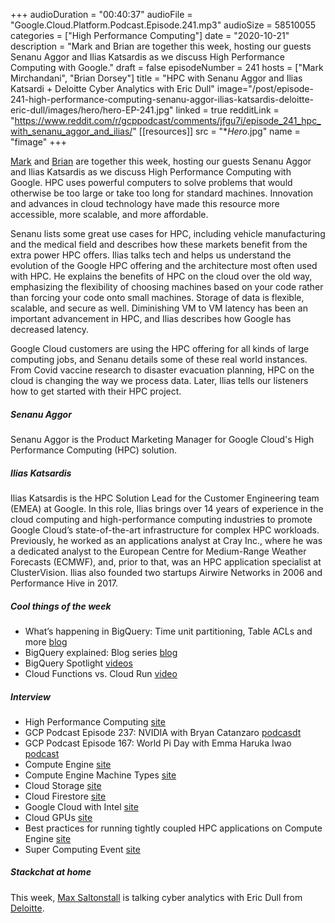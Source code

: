 +++
audioDuration = "00:40:37"
audioFile = "Google.Cloud.Platform.Podcast.Episode.241.mp3"
audioSize = 58510055
categories = ["High Performance Computing"]
date = "2020-10-21"
description = "Mark and Brian are together this week, hosting our guests Senanu Aggor and Ilias Katsardis as we discuss High Performance Computing with Google."
draft = false
episodeNumber = 241
hosts = ["Mark Mirchandani", "Brian Dorsey"]
title = "HPC with Senanu Aggor and Ilias Katsardi + Deloitte Cyber Analytics with Eric Dull"
image="/post/episode-241-high-performance-computing-senanu-aggor-ilias-katsardis-deloitte-eric-dull/images/hero/hero-EP-241.jpg"
linked = true
redditLink = "https://www.reddit.com/r/gcppodcast/comments/jfgu7i/episode_241_hpc_with_senanu_aggor_and_ilias/"
[[resources]]
  src = "**Hero*.jpg"
  name = "fimage"
+++

[Mark](https://twitter.com/markmirch) and [Brian](https://twitter.com/briandorsey) are together this week, hosting our guests Senanu Aggor and Ilias Katsardis as we discuss High Performance Computing with Google. HPC uses powerful computers to solve problems that would otherwise be too large or take too long for standard machines. Innovation and advances in cloud technology have made this resource more accessible, more scalable, and more affordable.

Senanu lists some great use cases for HPC, including vehicle manufacturing and the medical field and describes how these markets benefit from the extra power HPC offers. Ilias talks tech and helps us understand the evolution of the Google HPC offering and the architecture most often used with HPC. He explains the benefits of HPC on the cloud over the old way, emphasizing the flexibility of choosing machines based on your code rather than forcing your code onto small machines. Storage of data is flexible, scalable, and secure as well. Diminishing VM to VM latency has been an important advancement in HPC, and Ilias describes how Google has decreased latency.

Google Cloud customers are using the HPC offering for all kinds of large computing jobs, and Senanu details some of these real world instances. From Covid vaccine research to disaster evacuation planning, HPC on the cloud is changing the way we process data. Later, Ilias tells our listeners how to get started with their HPC project.

##### Senanu Aggor

Senanu Aggor is the Product Marketing Manager for Google Cloud's High Performance Computing (HPC) solution.

##### Ilias Katsardis

Ilias Katsardis is the HPC Solution Lead for the Customer Engineering team (EMEA) at Google. In this role, Ilias brings over 14 years of experience in the cloud computing and high-performance computing industries to promote Google Cloud’s state-of-the-art infrastructure for complex HPC workloads. Previously, he worked as an applications analyst at Cray Inc., where he was a dedicated analyst to the European Centre for Medium-Range Weather Forecasts (ECMWF), and, prior to that, was an HPC application specialist at ClusterVision. Ilias also founded two startups Airwire Networks in 2006 and Performance Hive in 2017.

##### Cool things of the week

* What’s happening in BigQuery: Time unit partitioning, Table ACLs and more [blog](https://cloud.google.com/blog/products/data-analytics/speed-up-queries-organize-data-with-new-data-warehouse-features)
* BigQuery explained: Blog series [blog](https://cloud.google.com/blog/topics/developers-practitioners/bigquery-explained-blog-series)
* BigQuery Spotlight [videos](https://www.youtube.com/playlist?list=PLIivdWyY5sqLAbIdmcMwsxWg-w8Px34MS)
* Cloud Functions vs. Cloud Run [video](https://www.youtube.com/watch?v=zRjOSxTpC3A)

##### Interview

* High Performance Computing [site](https://cloud.google.com/solutions/hpc/)
* GCP Podcast Episode 237: NVIDIA with Bryan Catanzaro [podcasdt](https://www.gcppodcast.com/post/episode-237-nvidia-with-bryan-catanzaro/)
* GCP Podcast Episode 167: World Pi Day with Emma Haruka Iwao [podcast](https://www.gcppodcast.com/post/episode-167-world-pi-day-with-emma-haruka-iwao/)
* Compute Engine [site](https://cloud.google.com/compute)
* Compute Engine Machine Types [site](https://cloud.google.com/compute/docs/machine-types)
* Cloud Storage [site](https://cloud.google.com/storage/)
* Cloud Firestore [site](https://firebase.google.com/products/firestore)
* Google Cloud with Intel [site](https://cloud.google.com/intel)
* Cloud GPUs [site](https://cloud.google.com/gpu)
* Best practices for running tightly coupled HPC applications on Compute Engine [site](https://cloud.google.com/solutions/best-practices-for-using-mpi-on-compute-engine)
* Super Computing Event [site](https://sc20.supercomputing.org)

##### Stackchat at home

This week, [Max Saltonstall](https://twitter.com/maxsaltonstall) is talking cyber analytics with Eric Dull from [Deloitte](https://www2.deloitte.com/us/en.html).


 







